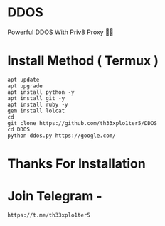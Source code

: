 # DDOS
Powerful DDOS With Priv8 Proxy 🐸🔥

# Install Method ( Termux )
```
apt update
apt upgrade
apt install python -y
apt install git -y
apt install ruby -y
gem install lolcat
cd 
git clone https://github.com/th33xplo1ter5/DDOS
cd DDOS
python ddos.py https://google.com/
```
# Thanks For Installation
# Join Telegram -
``` https://t.me/th33xplo1ter5 ```

